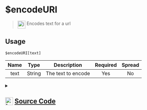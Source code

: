 # $encodeURI
> <img align="top" src="https://upload.wikimedia.org/wikipedia/commons/thumb/e/e4/Infobox_info_icon.svg/160px-Infobox_info_icon.svg.png?20150409153300" alt="image" width="25" height="auto"> Encodes text for a url
## Usage
```
$encodeURI[text]
```
| Name | Type | Description | Required | Spread
| :---: | :---: | :---: | :---: | :---: |
text | String | The text to encode | Yes | No
<details>
<summary>
    
## <img align="top" src="https://cdn4.iconfinder.com/data/icons/iconsimple-logotypes/512/github-512.png" alt="image" width="25" height="auto">  [Source Code](https://github.com/tryforge/ForgeScript-V2/blob/main/src/native/encodeURI.ts)
    
</summary>
    
```ts
import { ArgType, NativeFunction, Return } from "../structures"

export default new NativeFunction({
    name: "$encodeURI",
    version: "1.0.0",
    description: "Encodes text for a url",
    brackets: true,
    unwrap: true,
    args: [
        {
            name: "text",
            description: "The text to encode",
            rest: false,
            required: true,
            type: ArgType.String,
        },
    ],
    execute(_, [text]) {
        return this.success(encodeURI(text))
    },
})

```
    
</details>